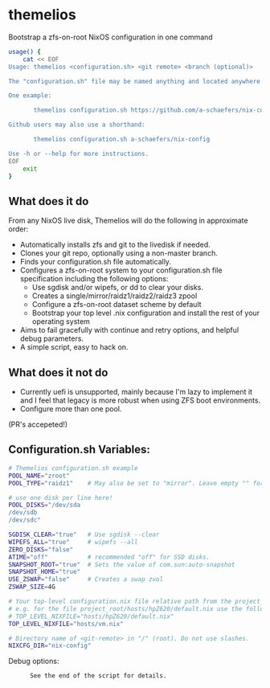 # themelios
Bootstrap a zfs-on-root NixOS configuration in one command

```bash
usage() {
    cat << EOF
Usage: themelios <configuration.sh> <git remote> <branch (optional)>

The "configuration.sh" file may be named anything and located anywhere in the project_root.

One example:

       themelios configuration.sh https://github.com/a-schaefers/nix-config.git master

Github users may also use a shorthand:

       themelios configuration.sh a-schaefers/nix-config

Use -h or --help for more instructions.
EOF
    exit
}
```

## What does it do
From any NixOS live disk, Themelios will do the following in approximate order:
- Automatically installs zfs and git to the livedisk if needed.
- Clones your git repo, optionally using a non-master branch.
- Finds your configuration.sh file automatically.
- Configures a zfs-on-root system to your configuration.sh file specification including the following options:
  * Use sgdisk and/or wipefs, or dd to clear your disks.
  * Creates a single/mirror/raidz1/raidz2/raidz3 zpool
  * Configure a zfs-on-root dataset scheme by default
  * Bootstrap your top level .nix configuration and install the rest of your operating system
- Aims to fail gracefully with continue and retry options, and helpful debug parameters.
- A simple script, easy to hack on.

## What does it not do
- Currently uefi is unsupported, mainly because I'm lazy to implement it and I feel that legacy is more robust when using ZFS boot environments.
- Configure more than one pool.

(PR's accepeted!)

## Configuration.sh Variables:
```bash
# Themelios configuration.sh example
POOL_NAME="zroot"
POOL_TYPE="raidz1"    # May also be set to "mirror". Leave empty "" for single.

# use one disk per line here!
POOL_DISKS="/dev/sda
/dev/sdb
/dev/sdc"

SGDISK_CLEAR="true"   # Use sgdisk --clear
WIPEFS_ALL="true"     # wipefs --all
ZERO_DISKS="false"
ATIME="off"           # recommended "off" for SSD disks.
SNAPSHOT_ROOT="true"  # Sets the value of com.sun:auto-snapshot
SNAPSHOT_HOME="true"
USE_ZSWAP="false"     # Creates a swap zvol
ZSWAP_SIZE=4G

# Your top-level configuration.nix file relative path from the project_root.
# e.g. for the file project_root/hosts/hpZ620/default.nix use the following:
# TOP_LEVEL_NIXFILE="hosts/hpZ620/default.nix"
TOP_LEVEL_NIXFILE="hosts/vm.nix"

# Directory name of <git-remote> in "/" (root). Do not use slashes.
NIXCFG_DIR="nix-config"

```

Debug options:

          See the end of the script for details.
